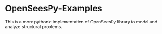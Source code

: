 # OpenSeesPy-Examples
This is a more pythonic implementation of OpenSeesPy library to model and analyze structural problems.

